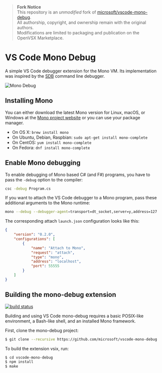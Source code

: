 > **Fork Notice**  
> This repository is an *unmodified* fork of [microsoft/vscode-mono-debug](https://github.com/microsoft/vscode-mono-debug).  
> All authorship, copyright, and ownership remain with the original authors.  
> Modifications are limited to packaging and publication on the OpenVSX Marketplace.

# VS Code Mono Debug

A simple VS Code debugger extension for the Mono VM. Its implementation was inspired by the [SDB](https://github.com/mono/sdb) command line debugger.

![Mono Debug](images/mono-debug.png)

## Installing Mono

You can either download the latest Mono version for Linux, macOS, or Windows at the [Mono project website](https://www.mono-project.com/download/) or you can use your package manager.

* On OS X: `brew install mono`
* On Ubuntu, Debian, Raspbian: `sudo apt-get install mono-complete`
* On CentOS: `yum install mono-complete`
* On Fedora: `dnf install mono-complete`

## Enable Mono debugging

To enable debugging of Mono based C# (and F#) programs, you have to pass the `-debug` option to the compiler:

```bash
csc -debug Program.cs
```

If you want to attach the VS Code debugger to a Mono program, pass these additional arguments to the Mono runtime:

```bash
mono --debug --debugger-agent=transport=dt_socket,server=y,address=127.0.0.1:55555 Program.exe
```

The corresponding attach `launch.json` configuration looks like this:

```json
{
    "version": "0.2.0",
    "configurations": [
        {
            "name": "Attach to Mono",
            "request": "attach",
            "type": "mono",
            "address": "localhost",
            "port": 55555
        }
    ]
}
```

## Building the mono-debug extension

[![build status](https://github.com/microsoft/vscode-mono-debug/workflows/Extension%20CI/badge.svg)](https://github.com/microsoft/vscode-mono-debug/actions)

Building and using VS Code mono-debug requires a basic POSIX-like environment, a Bash-like
shell, and an installed Mono framework.

First, clone the mono-debug project:

```bash
$ git clone --recursive https://github.com/microsoft/vscode-mono-debug
```

To build the extension vsix, run:

```bash
$ cd vscode-mono-debug
$ npm install
$ make
```
